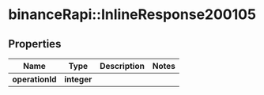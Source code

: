# binanceRapi::InlineResponse200105


## Properties
Name | Type | Description | Notes
------------ | ------------- | ------------- | -------------
**operationId** | **integer** |  | 


